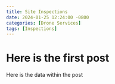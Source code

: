 ```yaml
---
title: Site Inspections
date: 2024-01-25 12:24:00 -0800
categories: [Drone Services]
tags: [Inspections]
---
```


# Here is the first post

Here is the data within the post